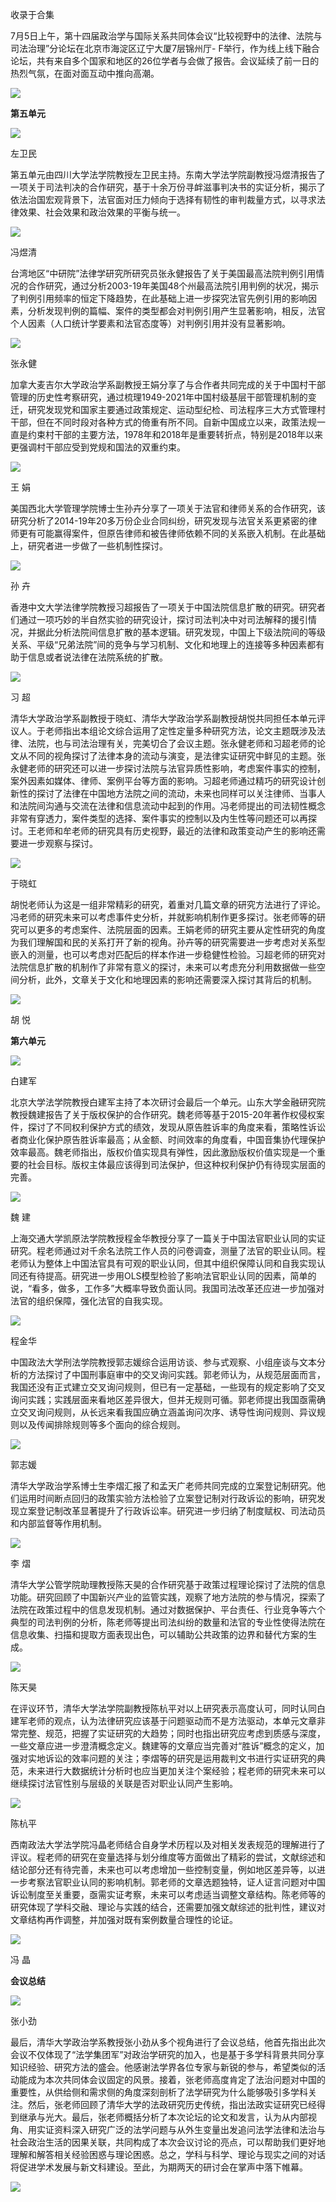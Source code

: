 

收录于合集

7月5日上午，第十四届政治学与国际关系共同体会议“比较视野中的法律、法院与司法治理”分论坛在北京市海淀区辽宁大厦7层锦州厅-
F举行，作为线上线下融合论坛，共有来自多个国家和地区的26位学者与会做了报告。会议延续了前一日的热烈气氛，在面对面互动中推向高潮。

![](/images/83/2.png)

 **第五单元**

![](/images/83/3.png)

左卫民

第五单元由四川大学法学院教授左卫民主持。东南大学法学院副教授冯煜清报告了一项关于司法判决的合作研究，基于十余万份寻衅滋事判决书的实证分析，揭示了依法治国宏观背景下，法官面对压力倾向于选择有韧性的审判裁量方式，以寻求法律效果、社会效果和政治效果的平衡与统一。  

![](/images/83/4.png)

冯煜清

台湾地区“中研院”法律学研究所研究员张永健报告了关于美国最高法院判例引用情况的合作研究，通过分析2003-19年美国48个州最高法院引用判例的状况，揭示了判例引用频率的恒定下降趋势，在此基础上进一步探究法官先例引用的影响因素，分析发现判例的篇幅、案件的类型都会对判例引用产生显著影响，相反，法官个人因素（人口统计学要素和法官态度等）对判例引用并没有显著影响。

![](/images/83/5.png)

张永健

加拿大麦吉尔大学政治学系副教授王娟分享了与合作者共同完成的关于中国村干部管理的历史性考察研究，通过梳理1949-2021年中国村级基层干部管理机制的变迁，研究发现党和国家主要通过政策规定、运动型纪检、司法程序三大方式管理村干部，但在不同时段对各种方式的倚重有所不同。自新中国成立以来，政策法规一直是约束村干部的主要方法，1978年和2018年是重要转折点，特别是2018年以来更强调村干部应受到党规和国法的双重约束。  

![](/images/83/6.jpeg)

王 娟

美国西北大学管理学院博士生孙卉分享了一项关于法官和律师关系的合作研究，该研究分析了2014-19年20多万份企业合同纠纷，研究发现与法官关系更紧密的律师更有可能赢得案件，但原告律师和被告律师依赖不同的关系嵌入机制。在此基础上，研究者进一步做了一些机制性探讨。  

![](/images/83/7.jpeg)

孙 卉

香港中文大学法律学院教授习超报告了一项关于中国法院信息扩散的研究。研究者们通过一项巧妙的半自然实验的研究设计，探讨司法判决中对司法解释的援引情况，并据此分析法院间信息扩散的基本逻辑。研究发现，中国上下级法院间的等级关系、平级“兄弟法院”间的竞争与学习机制、文化和地理上的连接等多种因素都有助于信息或者说法律在法院系统的扩散。  

![](/images/83/8.png)

习 超

清华大学政治学系副教授于晓虹、清华大学政治学系副教授胡悦共同担任本单元评议人。于老师指出本组论文综合运用了定性定量多种研究方法，论文主题既涉及法律、法院，也与司法治理有关，完美切合了会议主题。张永健老师和习超老师的论文从不同的视角探讨了法律本身的流动与演变，是法律实证研究中鲜见的主题。张永健老师的研究还可以进一步探讨法院与法官异质性影响，考虑案件事实的控制，案外因素如媒体、律师、案例平台等方面的影响。习超老师通过精巧的研究设计创新性的探讨了法律在中国地方法院之间的流动，未来也同样可以关注律师、当事人和法院间沟通与交流在法律和信息流动中起到的作用。冯老师提出的司法韧性概念非常有穿透力，案件类型的选择、案件事实的控制以及内生性等问题还可以再探讨。王老师和牟老师的研究具有历史视野，最近的法律和政策变动产生的影响还需要进一步观察与探讨。  

![](/images/83/9.png)

于晓虹

胡悦老师认为这是一组非常精彩的研究，着重对几篇文章的研究方法进行了评论。冯老师的研究未来可以考虑事件史分析，并就影响机制作更多探讨。张老师等的研究可以更多的考虑案件、法院层面的因素。王娟老师的研究主要从定性研究的角度为我们理解国和民的关系打开了新的视角。孙卉等的研究需要进一步考虑对关系型嵌入的测量，也可以考虑对匹配后的样本作进一步稳健性检验。习超老师的研究对法院信息扩散的机制作了非常有意义的探讨，未来可以考虑充分利用数据做一些空间分析，此外，文章关于文化和地理因素的影响还需要深入探讨其背后的机制。  

![](/images/83/10.png)

胡 悦

 **第六单元**

![](/images/83/11.png)

白建军

北京大学法学院教授白建军主持了本次研讨会最后一个单元。山东大学金融研究院教授魏建报告了关于版权保护的合作研究。魏老师等基于2015-20年著作权侵权案件，探讨了不同权利保护方式的绩效，发现从原告胜诉率的角度来看，策略性诉讼者商业化保护原告胜诉率最高；从金额、时间效率的角度看，中国音集协代理保护效率最高。魏老师指出，版权价值实现具有弹性，因此激励版权价值实现是一个重要的社会目标。版权主体最应该得到司法保护，但这种权利保护仍有待现实层面的完善。  

![](/images/83/12.png)

魏 建

上海交通大学凯原法学院教授程金华教授分享了一篇关于中国法官职业认同的实证研究。程老师通过对千余名法院工作人员的问卷调查，测量了法官的职业认同。程老师认为整体上中国法官具有可观的职业认同，但其中组织保障认同和自我实现认同还有待提高。研究进一步用OLS模型检验了影响法官职业认同的因素，简单的说，“看多，做多，工作多”大概率导致负面认同。我国司法改革还应进一步加强对法官的组织保障，强化法官的自我实现。  

![](/images/83/13.png)

程金华

中国政法大学刑法学院教授郭志媛综合运用访谈、参与式观察、小组座谈与文本分析的方法探讨了中国刑事庭审中的交叉询问实践。郭老师认为，从规范层面而言，我国还没有正式建立交叉询问规则，但已有一定基础，一些现有的规定影响了交叉询问实践；实践层面来看地区差异很大，但并无规则可循。郭老师提出我国亟需确立交叉询问规则，从长远来看我国应确立涵盖询问次序、诱导性询问规则、异议规则以及传闻排除规则等多个面向的综合规则。  

![](/images/83/14.png)

郭志媛

清华大学政治学系博士生李熠汇报了和孟天广老师共同完成的立案登记制研究。他们运用时间断点回归的政策实验方法检验了立案登记制对行政诉讼的影响，研究发现立案登记制改革显著提升了行政诉讼率。研究进一步归纳了制度赋权、司法动员和内部监督等作用机制。  

![](/images/83/15.png)

李 熠

清华大学公管学院助理教授陈天昊的合作研究基于政策过程理论探讨了法院的信息功能。研究回顾了中国新兴产业的监管实践，观察了地方法院的参与情况，探索了法院在政策过程中的信息发现机制。通过对数据保护、平台责任、行业竞争等六个典型的司法判例的分析，陈老师等提出司法纠纷的数量和法官的专业性使得法院在信息收集、扫描和提取方面表现出色，可以辅助公共政策的边界和替代方案的生成。  

![](/images/83/16.png)

陈天昊

在评议环节，清华大学法学院副教授陈杭平对以上研究表示高度认可，同时认同白建军老师的观点，认为法律研究应该基于问题驱动而不是方法驱动，本单元文章非常完整、规范，把握了实证研究的大趋势；同时也指出研究应考虑到质感与深度，一些文章应进一步澄清概念定义。魏建等的文章应当完善对“胜诉”概念的定义，加强对实地诉讼的效率问题的关注；李熠等的研究是运用裁判文书进行实证研究的典范，未来进行大数据统计分析时也应当更加关注个案经验；程老师的研究未来可以继续探讨法官性别与层级的关联是否对职业认同产生影响。

![](/images/83/17.png)

陈杭平

西南政法大学法学院冯晶老师结合自身学术历程以及对相关发表规范的理解进行了评议。程老师的研究在变量选择与划分维度等方面做出了精彩的尝试，文献综述和结论部分还有待完善，未来也可以考虑增加一些控制变量，例如地区差异等，以进一步考察法官职业认同的影响机制。郭老师的文章选题独特，证人证言问题对中国诉讼制度至关重要，亟需实证考察，未来可以考虑适当调整文章结构。陈老师等的研究体现了学科交融、理论与实践的结合，还需要加强文献综述的批判性，建议对文章结构再作调整，并加强对既有案例数量合理性的论证。  

![](/images/83/18.png)

冯 晶

 **会议总结**

![](/images/83/19.png)

张小劲

最后，清华大学政治学系教授张小劲从多个视角进行了会议总结，他首先指出此次会议不仅体现了“法学集团军”对政治学研究的加入，也是基于多学科背景共同分享知识经验、研究方法的盛会。他感谢法学界各位专家与新锐的参与，希望类似的活动能成为本次共同体会议固定的风景。接着，张老师高度肯定了法治问题对中国的重要性，从供给侧和需求侧的角度深刻剖析了法学研究为什么能够吸引多学科关注。然后，张老师回顾了清华大学的法政研究历史传统，指出法政实证研究已经得到继承与光大。最后，张老师概括分析了本次论坛的论文和发言，认为从内部视角、用实证资料深入研究广泛的法学问题与从外生变量出发追问法学法律和法治与社会政治生活的因果关联，共同构成了本次会议讨论的亮点，可以帮助我们更好地理解和解答相关经验困惑与理论困惑。总之，学科与科学、理论与现实之间的对话将促进学术发展与新文科建设。至此，为期两天的研讨会在掌声中落下帷幕。

  

![](/images/83/20.jpeg)

  

